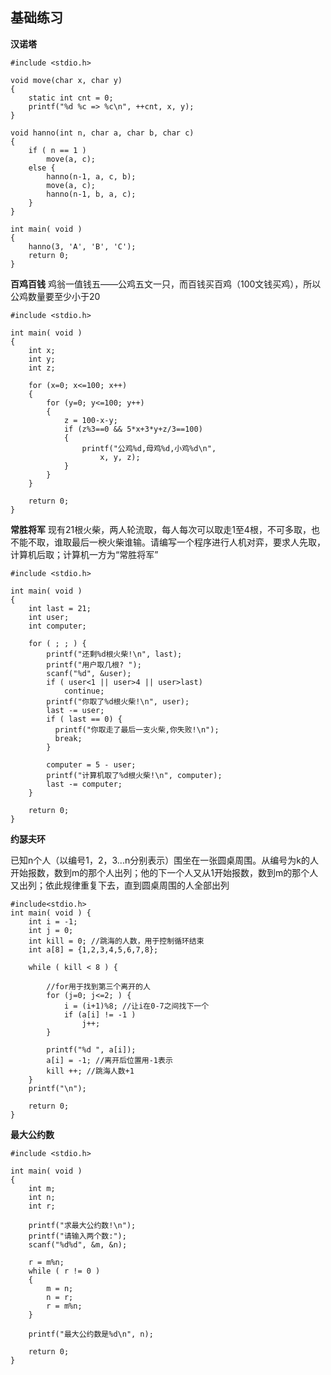 基础练习
----
**汉诺塔**

```
#include <stdio.h>

void move(char x, char y)
{
	static int cnt = 0;
	printf("%d %c => %c\n", ++cnt, x, y);
}

void hanno(int n, char a, char b, char c)
{
	if ( n == 1 )
		move(a, c);
	else {
		hanno(n-1, a, c, b);
		move(a, c);
		hanno(n-1, b, a, c);
	}
}

int main( void )
{
	hanno(3, 'A', 'B', 'C');
	return 0;
}
```

**百鸡百钱**
鸡翁一值钱五——公鸡五文一只，而百钱买百鸡（100文钱买鸡），所以公鸡数量要至少小于20

```
#include <stdio.h>

int main( void )
{
	int x;
	int y;
	int z;

	for (x=0; x<=100; x++)
	{
		for (y=0; y<=100; y++)
		{
			z = 100-x-y;
			if (z%3==0 && 5*x+3*y+z/3==100)
			{
				printf("公鸡%d,母鸡%d,小鸡%d\n",
					x, y, z);
			}
		}
	}

	return 0;
}
```
**常胜将军**
现有21根火柴，两人轮流取，每人每次可以取走1至4根，不可多取，也不能不取，谁取最后一楰火柴谁输。请编写一个程序进行人机对弈，要求人先取，计算机后取；计算机一方为“常胜将军”

```
#include <stdio.h>

int main( void )
{
	int last = 21;
	int user;
	int computer;

	for ( ; ; ) {
		printf("还剩%d根火柴!\n", last);
		printf("用户取几根? ");
		scanf("%d", &user);
		if ( user<1 || user>4 || user>last)
			continue;
		printf("你取了%d根火柴!\n", user);
		last -= user;
		if ( last == 0) {
		  printf("你取走了最后一支火柴,你失败!\n");
		  break;
		}
	
		computer = 5 - user;
		printf("计算机取了%d根火柴!\n", computer);
		last -= computer;
	}

	return 0;
}
```

**约瑟夫环**

已知n个人（以编号1，2，3...n分别表示）围坐在一张圆桌周围。从编号为k的人开始报数，数到m的那个人出列；他的下一个人又从1开始报数，数到m的那个人又出列；依此规律重复下去，直到圆桌周围的人全部出列

```
#include<stdio.h>
int main( void ) {
	int i = -1;
	int j = 0;
	int kill = 0; //跳海的人数，用于控制循环结束
	int a[8] = {1,2,3,4,5,6,7,8};
	
	while ( kill < 8 ) {
	
		//for用于找到第三个离开的人
		for (j=0; j<=2; ) {
			i = (i+1)%8; //让i在0-7之间找下一个
			if (a[i] != -1 )
				j++;
		}

		printf("%d ", a[i]);
		a[i] = -1; //离开后位置用-1表示
		kill ++; //跳海人数+1
	}
	printf("\n");
	
	return 0;
}
```
**最大公约数**
```
#include <stdio.h>

int main( void )
{
	int m;
	int n;
	int r;

	printf("求最大公约数!\n");
	printf("请输入两个数:");
	scanf("%d%d", &m, &n);

	r = m%n;
	while ( r != 0 )
	{
		m = n;
		n = r;
		r = m%n;
	}

	printf("最大公约数是%d\n", n);

	return 0;
}
```


